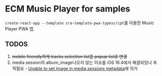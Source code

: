 # ECM Music Player for samples

`create-react-app --template cra-template-pwa-typescript`를 이용한 Music Player PWA 앱.

## TODOS

1. ~~mobile friendly하게 tracks selection list를 popup list로 변경~~
2. media session의 album_image나오지 않는 이슈를 iOS 16.4에서 해결되었나 추적필요 - [Unable to set image in media sessions metadata](https://developer.apple.com/forums/thread/721179?answerId=746465022#746465022)에 의거
